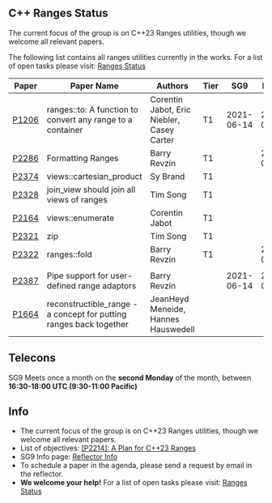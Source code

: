 

## C++ Ranges Status

The current focus of the group is on C++23 Ranges utilities, though we welcome all relevant papers.

The following list contains all ranges utilities currently in the works. 
For a list of open tasks please visit: <a href="https://docs.google.com/spreadsheets/d/15QsTFlFN8019ZCkjaKKxHCIKSosI3El4ETgarD0Y7_E/edit?usp=sharing">Ranges Status</a>

| Paper | Paper Name | Authors | Tier | SG9 | LEWG | Status |
| -     |-           | -       |-     |-    | -    | -      |
| <a href="http://wg21.link/P1206">P1206</a>| ranges::to: A function to convert any range to a container | Corentin Jabot, Eric Niebler, Casey Carter| T1 | 2021-06-14| 2021-07-20 |<a href="http://wg21.link/P1206/github">github</a> |
| <a href="http://wg21.link/P2286">P2286</a>| Formatting Ranges | Barry Revzin | T1 | |2021-07-20 |<a href="http://wg21.link/P2286/github">github</a> |
| <a href="http://wg21.link/P2374">P2374</a>| views::cartesian_product | Sy Brand | T1 | | |<a href="http://wg21.link/P2374/github">github</a> |
| <a href="http://wg21.link/P2328">P2328</a>| join_view should join all views of ranges | Tim Song | T1 | | | <a href="http://wg21.link/P2328">github</a> |
| <a href="http://wg21.link/P2164">P2164</a>| views::enumerate | Corentin Jabot | T1 | | |<a href="http://wg21.link/P2164/github">github</a> |
| <a href="http://wg21.link/P2321">P2321</a>| zip | Tim Song | T1 | | |<a href="http://wg21.link/P2321/github">github</a> |
| <a href="http://wg21.link/P2322">P2322</a>| ranges::fold | Barry Revzin | T1 | |2021-07-20 |<a href="http://wg21.link/P2322/github">github</a> |
| ||  |  |  |  |  |
| <a href="http://wg21.link/P2387">P2387</a>| Pipe support for user-defined range adaptors | Barry Revzin | |2021-06-14 |2021-07-20 |<a href="http://wg21.link/P2387/github">github</a> |
| <a href="http://wg21.link/P1664">P1664</a>| reconstructible_range - a concept for putting ranges back together | JeanHeyd Meneide, Hannes Hauswedell |  | | |<a href="http://wg21.link/P1664/github">github</a> |

  

## Telecons

SG9 Meets once a month on the **second Monday** of the month, between **16:30-18:00 UTC (9:30-11:00 Pacific)**

## Info

* The current focus of the group is on C++23 Ranges utilities, though we welcome all relevant papers.
* List of objectives:  <a href="http://wg21.link/P2214">[P2214]: A Plan for C++23 Ranges</a>
* SG9 Info page:  <a href="https://lists.isocpp.org/mailman/listinfo.cgi/sg9">Reflector Info</a>
* To schedule a paper in the agenda, please send a request by email in the reflector.
* **We welcome your help!** For a list of open tasks please visit: <a href="https://docs.google.com/spreadsheets/d/15QsTFlFN8019ZCkjaKKxHCIKSosI3El4ETgarD0Y7_E/edit?usp=sharing">Ranges Status</a>

